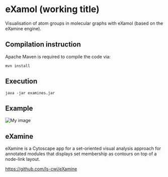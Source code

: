 eXamol (working title)
=======

Visualisation of atom groups in molecular graphs with eXamol (based on the eXamine engine).

Compilation instruction
-----------------------

Apache Maven is required to compile the code via:

    mvn install
    
Execution 
-----------------------

    java -jar examines.jar

Example 
-----------------------

![My image](https://raw.githubusercontent.com/GaBil100/eXamine-eXamol-/stand-alone/documents/img/)

eXamine 
-----------------------
eXamine is a Cytoscape app for a set-oriented visual analysis approach for annotated modules that displays set membership as contours on top of a node-link layout.

https://github.com/ls-cwi/eXamine
